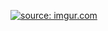 <a href="https://imgur.com/j3UhwKD"><img src="https://i.imgur.com/j3UhwKD.jpg" title="source: imgur.com" /></a>
